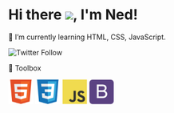 # Hi there <img src="https://raw.githubusercontent.com/MartinHeinz/MartinHeinz/master/wave.gif" width="30px">, I'm Ned!
🌱 I’m currently learning HTML, CSS, JavaScript.

![Twitter Follow](https://img.shields.io/twitter/follow/NedMarafawi?label=Documenting%20my%20journey&style=social)



🧰 Toolbox

<img src="https://github.com/devicons/devicon/blob/master/icons/html5/html5-original.svg" alt="HTML logo" width="50" height="50"> <img src="https://github.com/devicons/devicon/blob/master/icons/css3/css3-original.svg" alt="HTML logo" width="50" height="50">
<img src="https://github.com/devicons/devicon/blob/master/icons/javascript/javascript-original.svg" alt="HTML logo" width="50" height="50">
<img src="https://github.com/devicons/devicon/blob/master/icons/bootstrap/bootstrap-plain.svg" alt="HTML logo" width="50" height="50">
<!--
**NedMarafawi/NedMarafawi** is a ✨ _special_ ✨ repository because its `README.md` (this file) appears on your GitHub profile.


Here are some ideas to get you started:

- 🔭 I’m currently working on ...
- 🌱 I’m currently learning ...
- 👯 I’m looking to collaborate on ...
- 🤔 I’m looking for help with ...
- 💬 Ask me about ...
- 📫 How to reach me: ...
- 😄 Pronouns: ...
- ⚡ Fun fact: ...
-->

